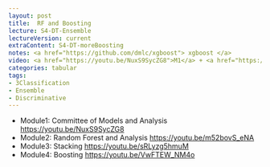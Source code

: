```yaml
---
layout: post
title:  RF and Boosting
lecture: S4-DT-Ensemble
lectureVersion: current
extraContent: S4-DT-moreBoosting
notes: <a href="https://github.com/dmlc/xgboost"> xgboost </a> 
video: <a href="https://youtu.be/NuxS9SycZG8">M1</a> + <a href="https://youtu.be/m52bovS_eNA">M2</a> + <a href="https://youtu.be/sRLyzg5hmuM">M3</a>  + <a href="https://youtu.be/VwFTEW_NM4o">M4</a>  
categories: tabular
tags:
- 3Classification
- Ensemble
- Discriminative
---
```



- Module1: Committee of Models and Analysis https://youtu.be/NuxS9SycZG8
- Module2: Random Forest and Analysis https://youtu.be/m52bovS_eNA
- Module3: Stacking https://youtu.be/sRLyzg5hmuM
- Module4: Boosting  https://youtu.be/VwFTEW_NM4o
